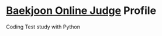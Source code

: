 # [Baekjoon Online Judge](https://www.acmicpc.net/user/bonjenny) Profile
Coding Test study with Python
